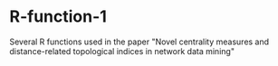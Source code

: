 # R-function-1
Several R functions used in the paper "Novel centrality measures and distance-related topological indices in network data mining"

